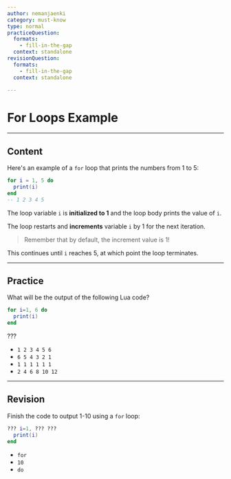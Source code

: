 ```yaml
---
author: nemanjaenki
category: must-know
type: normal
practiceQuestion:
  formats:
    - fill-in-the-gap
  context: standalone
revisionQuestion:
  formats:
    - fill-in-the-gap
  context: standalone

---
```


# For Loops Example

---
## Content

Here's an example of a `for` loop that prints the numbers from 1 to 5:
```lua
for i = 1, 5 do
  print(i)
end
-- 1 2 3 4 5
```

The loop variable `i` is **initialized to 1** and the loop body prints the value of `i`.

The loop restarts and **increments** variable `i` by 1 for the next iteration. 

> Remember that by default, the increment value is 1!

This continues until `i` reaches 5, at which point the loop terminates.


---

## Practice

What will be the output of the following Lua code?
```lua
for i=1, 6 do
  print(i)
end
```

???

- `1 2 3 4 5 6`
- `6 5 4 3 2 1`
- `1 1 1 1 1 1`
- `2 4 6 8 10 12`

---

## Revision

Finish the code to output 1-10 using a `for` loop:
```lua
??? i=1, ??? ???
  print(i)
end
```

- `for`
- `10`
- `do`
